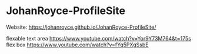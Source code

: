 # JohanRoyce-ProfileSite

Website: https://johanroyce.github.io/JohanRoyce-ProfileSite/

flexable text area https://www.youtube.com/watch?v=Yor9Y73M764&t=175s
flex box https://www.youtube.com/watch?v=fYq5PXgSsbE

